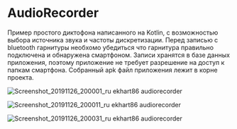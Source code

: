 # AudioRecorder
Пример простого диктофона написанного на Kotlin, с возможностью выбора источника звука и частоты дискретизации.
Перед записью с bluetooth гарнитуры необхомо убедиться что гарнитура правильно подключена и обнаружена смартфоном.
Записи хранятся в базе данных приложения, поэтому приложение не требует разрешение на доступ к папкам смартфона.
Собранный apk файл приложения лежит в корне проекта.

![Screenshot_20191126_200001_ru ekhart86 audiorecorder](https://user-images.githubusercontent.com/25115868/69655682-258fd000-1088-11ea-8fa1-0f3cbbe9f91f.jpg)

![Screenshot_20191126_200011_ru ekhart86 audiorecorder](https://user-images.githubusercontent.com/25115868/69655738-422c0800-1088-11ea-9e16-c39aa783e917.jpg)


![Screenshot_20191126_200031_ru ekhart86 audiorecorder](https://user-images.githubusercontent.com/25115868/69655759-4f48f700-1088-11ea-9d59-84feb9ba363a.jpg)
